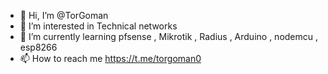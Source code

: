 - 👋 Hi, I’m @TorGoman
- 👀 I’m interested in Technical networks
- 🌱 I’m currently learning pfsense , Mikrotik , Radius , Arduino , nodemcu , esp8266
- 📫 How to reach me https://t.me/torgoman0

<!---
TorGoman/TorGoman is a ✨ special ✨ repository because its `README.md` (this file) appears on your GitHub profile.
You can click the Preview link to take a look at your changes.
--->
